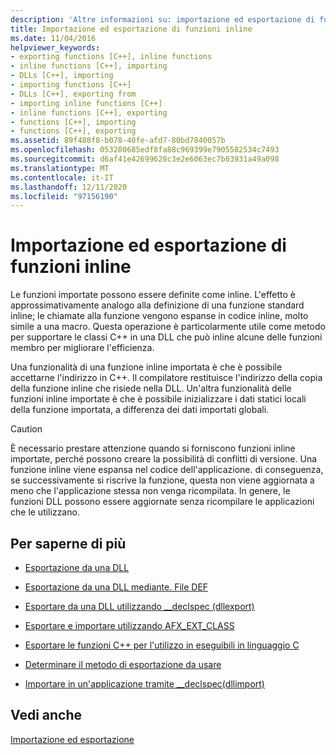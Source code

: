 ```yaml
---
description: 'Altre informazioni su: importazione ed esportazione di funzioni inline'
title: Importazione ed esportazione di funzioni inline
ms.date: 11/04/2016
helpviewer_keywords:
- exporting functions [C++], inline functions
- inline functions [C++], importing
- DLLs [C++], importing
- importing functions [C++]
- DLLs [C++], exporting from
- importing inline functions [C++]
- inline functions [C++], exporting
- functions [C++], importing
- functions [C++], exporting
ms.assetid: 89f488f8-b078-40fe-afd7-80bd7840057b
ms.openlocfilehash: 053280685edf8fa88c969399e7905582534c7493
ms.sourcegitcommit: d6af41e42699628c3e2e6063ec7b03931a49a098
ms.translationtype: MT
ms.contentlocale: it-IT
ms.lasthandoff: 12/11/2020
ms.locfileid: "97156190"
---
```

# <a name="importing-and-exporting-inline-functions"></a>Importazione ed esportazione di funzioni inline

Le funzioni importate possono essere definite come inline. L'effetto è approssimativamente analogo alla definizione di una funzione standard inline; le chiamate alla funzione vengono espanse in codice inline, molto simile a una macro. Questa operazione è particolarmente utile come metodo per supportare le classi C++ in una DLL che può inline alcune delle funzioni membro per migliorare l'efficienza.

Una funzionalità di una funzione inline importata è che è possibile accettarne l'indirizzo in C++. Il compilatore restituisce l'indirizzo della copia della funzione inline che risiede nella DLL. Un'altra funzionalità delle funzioni inline importate è che è possibile inizializzare i dati statici locali della funzione importata, a differenza dei dati importati globali.

> [!CAUTION]
> È necessario prestare attenzione quando si forniscono funzioni inline importate, perché possono creare la possibilità di conflitti di versione. Una funzione inline viene espansa nel codice dell'applicazione. di conseguenza, se successivamente si riscrive la funzione, questa non viene aggiornata a meno che l'applicazione stessa non venga ricompilata. In genere, le funzioni DLL possono essere aggiornate senza ricompilare le applicazioni che le utilizzano.

## <a name="what-do-you-want-to-do"></a>Per saperne di più

- [Esportazione da una DLL](exporting-from-a-dll.md)

- [Esportazione da una DLL mediante. File DEF](exporting-from-a-dll-using-def-files.md)

- [Esportare da una DLL utilizzando __declspec (dllexport)](exporting-from-a-dll-using-declspec-dllexport.md)

- [Esportare e importare utilizzando AFX_EXT_CLASS](exporting-and-importing-using-afx-ext-class.md)

- [Esportare le funzioni C++ per l'utilizzo in eseguibili in linguaggio C](exporting-cpp-functions-for-use-in-c-language-executables.md)

- [Determinare il metodo di esportazione da usare](determining-which-exporting-method-to-use.md)

- [Importare in un'applicazione tramite __declspec(dllimport)](importing-into-an-application-using-declspec-dllimport.md)

## <a name="see-also"></a>Vedi anche

[Importazione ed esportazione](importing-and-exporting.md)
